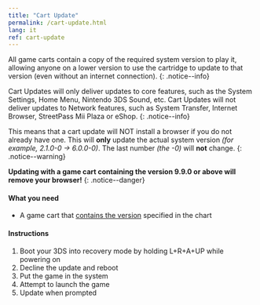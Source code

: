 ```yaml
---
title: "Cart Update"
permalink: /cart-update.html
lang: it
ref: cart-update
---
```


All game carts contain a copy of the required system version to play it, allowing anyone on a lower version to use the cartridge to update to that version (even without an internet connection).
{: .notice--info}

Cart Updates will only deliver updates to core features, such as the System Settings, Home Menu, Nintendo 3DS Sound, etc. Cart Updates will not deliver updates to Network features, such as System Transfer, Internet Browser, StreetPass Mii Plaza or eShop.
{: .notice--info}

This means that a cart update will NOT install a browser if you do not already have one. This will **only** update the actual system version *(for example, 2.1.0-0 -> 6.0.0-0)*. The last number *(the -0)* will **not** change.
{: .notice--warning}

**Updating with a game cart containing the version 9.9.0 or above will remove your browser!**
{: .notice--danger}

#### What you need

* A game cart that [contains the version](http://www.3dsdb.com/) specified in the chart

#### Instructions

1. Boot your 3DS into recovery mode by holding L+R+A+UP while powering on
2. Decline the update and reboot
3. Put the game in the system
4. Attempt to launch the game
5. Update when prompted
